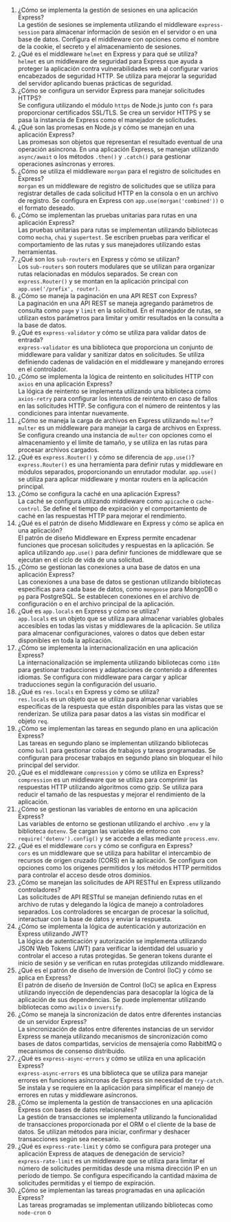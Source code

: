 1) ¿Cómo se implementa la gestión de sesiones en una aplicación Express?  
    La gestión de sesiones se implementa utilizando el middleware `express-session` para almacenar información de sesión en el servidor o en una base de datos. Configura el middleware con opciones como el nombre de la cookie, el secreto y el almacenamiento de sesiones.
2) ¿Qué es el middleware `helmet` en Express y para qué se utiliza?  
    `helmet` es un middleware de seguridad para Express que ayuda a proteger la aplicación contra vulnerabilidades web al configurar varios encabezados de seguridad HTTP. Se utiliza para mejorar la seguridad del servidor aplicando buenas prácticas de seguridad.
3) ¿Cómo se configura un servidor Express para manejar solicitudes HTTPS?  
    Se configura utilizando el módulo `https` de Node.js junto con `fs` para proporcionar certificados SSL/TLS. Se crea un servidor HTTPS y se pasa la instancia de Express como el manejador de solicitudes.
4) ¿Qué son las promesas en Node.js y cómo se manejan en una aplicación Express?  
    Las promesas son objetos que representan el resultado eventual de una operación asíncrona. En una aplicación Express, se manejan utilizando `async/await` o los métodos `.then()` y `.catch()` para gestionar operaciones asíncronas y errores.
5) ¿Cómo se utiliza el middleware `morgan` para el registro de solicitudes en Express?  
    `morgan` es un middleware de registro de solicitudes que se utiliza para registrar detalles de cada solicitud HTTP en la consola o en un archivo de registro. Se configura en Express con `app.use(morgan('combined'))` o el formato deseado.
6) ¿Cómo se implementan las pruebas unitarias para rutas en una aplicación Express?  
    Las pruebas unitarias para rutas se implementan utilizando bibliotecas como `mocha`, `chai` y `supertest`. Se escriben pruebas para verificar el comportamiento de las rutas y sus manejadores utilizando estas herramientas.
7) ¿Qué son los `sub-routers` en Express y cómo se utilizan?  
    Los `sub-routers` son routers modulares que se utilizan para organizar rutas relacionadas en módulos separados. Se crean con `express.Router()` y se montan en la aplicación principal con `app.use('/prefix', router)`.
8) ¿Cómo se maneja la paginación en una API REST con Express?  
    La paginación en una API REST se maneja agregando parámetros de consulta como `page` y `limit` en la solicitud. En el manejador de rutas, se utilizan estos parámetros para limitar y omitir resultados en la consulta a la base de datos.
9) ¿Qué es `express-validator` y cómo se utiliza para validar datos de entrada?  
    `express-validator` es una biblioteca que proporciona un conjunto de middleware para validar y sanitizar datos en solicitudes. Se utiliza definiendo cadenas de validación en el middleware y manejando errores en el controlador.
10) ¿Cómo se implementa la lógica de reintento en solicitudes HTTP con `axios` en una aplicación Express?  
    La lógica de reintento se implementa utilizando una biblioteca como `axios-retry` para configurar los intentos de reintento en caso de fallos en las solicitudes HTTP. Se configura con el número de reintentos y las condiciones para intentar nuevamente.
11) ¿Cómo se maneja la carga de archivos en Express utilizando `multer`?  
    `multer` es un middleware para manejar la carga de archivos en Express. Se configura creando una instancia de `multer` con opciones como el almacenamiento y el límite de tamaño, y se utiliza en las rutas para procesar archivos cargados.
12) ¿Qué es `express.Router()` y cómo se diferencia de `app.use()`?  
    `express.Router()` es una herramienta para definir rutas y middleware en módulos separados, proporcionando un enrutador modular. `app.use()` se utiliza para aplicar middleware y montar routers en la aplicación principal.
13) ¿Cómo se configura la caché en una aplicación Express?  
    La caché se configura utilizando middleware como `apicache` o `cache-control`. Se define el tiempo de expiración y el comportamiento de caché en las respuestas HTTP para mejorar el rendimiento.
14) ¿Qué es el patrón de diseño Middleware en Express y cómo se aplica en una aplicación?  
    El patrón de diseño Middleware en Express permite encadenar funciones que procesan solicitudes y respuestas en la aplicación. Se aplica utilizando `app.use()` para definir funciones de middleware que se ejecutan en el ciclo de vida de una solicitud.
15) ¿Cómo se gestionan las conexiones a una base de datos en una aplicación Express?  
    Las conexiones a una base de datos se gestionan utilizando bibliotecas específicas para cada base de datos, como `mongoose` para MongoDB o `pg` para PostgreSQL. Se establecen conexiones en el archivo de configuración o en el archivo principal de la aplicación.
16) ¿Qué es `app.locals` en Express y cómo se utiliza?  
    `app.locals` es un objeto que se utiliza para almacenar variables globales accesibles en todas las vistas y middlewares de la aplicación. Se utiliza para almacenar configuraciones, valores o datos que deben estar disponibles en toda la aplicación.
17) ¿Cómo se implementa la internacionalización en una aplicación Express?  
    La internacionalización se implementa utilizando bibliotecas como `i18n` para gestionar traducciones y adaptaciones de contenido a diferentes idiomas. Se configura con middleware para cargar y aplicar traducciones según la configuración del usuario.
18) ¿Qué es `res.locals` en Express y cómo se utiliza?  
    `res.locals` es un objeto que se utiliza para almacenar variables específicas de la respuesta que están disponibles para las vistas que se renderizan. Se utiliza para pasar datos a las vistas sin modificar el objeto `req`.
19) ¿Cómo se implementan las tareas en segundo plano en una aplicación Express?  
    Las tareas en segundo plano se implementan utilizando bibliotecas como `bull` para gestionar colas de trabajos y tareas programadas. Se configuran para procesar trabajos en segundo plano sin bloquear el hilo principal del servidor.
20) ¿Qué es el middleware `compression` y cómo se utiliza en Express?  
    `compression` es un middleware que se utiliza para comprimir las respuestas HTTP utilizando algoritmos como gzip. Se utiliza para reducir el tamaño de las respuestas y mejorar el rendimiento de la aplicación.
21) ¿Cómo se gestionan las variables de entorno en una aplicación Express?  
    Las variables de entorno se gestionan utilizando el archivo `.env` y la biblioteca `dotenv`. Se cargan las variables de entorno con `require('dotenv').config()` y se accede a ellas mediante `process.env`.
22) ¿Qué es el middleware `cors` y cómo se configura en Express?  
    `cors` es un middleware que se utiliza para habilitar el intercambio de recursos de origen cruzado (CORS) en la aplicación. Se configura con opciones como los orígenes permitidos y los métodos HTTP permitidos para controlar el acceso desde otros dominios.
23) ¿Cómo se manejan las solicitudes de API RESTful en Express utilizando controladores?  
    Las solicitudes de API RESTful se manejan definiendo rutas en el archivo de rutas y delegando la lógica de manejo a controladores separados. Los controladores se encargan de procesar la solicitud, interactuar con la base de datos y enviar la respuesta.
24) ¿Cómo se implementa la lógica de autenticación y autorización en Express utilizando JWT?  
    La lógica de autenticación y autorización se implementa utilizando JSON Web Tokens (JWT) para verificar la identidad del usuario y controlar el acceso a rutas protegidas. Se generan tokens durante el inicio de sesión y se verifican en rutas protegidas utilizando middleware.
25) ¿Qué es el patrón de diseño de Inversión de Control (IoC) y cómo se aplica en Express?  
    El patrón de diseño de Inversión de Control (IoC) se aplica en Express utilizando inyección de dependencias para desacoplar la lógica de la aplicación de sus dependencias. Se puede implementar utilizando bibliotecas como `awilix` o `inversify`.
26) ¿Cómo se maneja la sincronización de datos entre diferentes instancias de un servidor Express?  
    La sincronización de datos entre diferentes instancias de un servidor Express se maneja utilizando mecanismos de sincronización como bases de datos compartidas, servicios de mensajería como RabbitMQ o mecanismos de consenso distribuido.
27) ¿Qué es `express-async-errors` y cómo se utiliza en una aplicación Express?  
    `express-async-errors` es una biblioteca que se utiliza para manejar errores en funciones asíncronas de Express sin necesidad de `try-catch`. Se instala y se requiere en la aplicación para simplificar el manejo de errores en rutas y middleware asíncronos.
28) ¿Cómo se implementa la gestión de transacciones en una aplicación Express con bases de datos relacionales?  
    La gestión de transacciones se implementa utilizando la funcionalidad de transacciones proporcionada por el ORM o el cliente de la base de datos. Se utilizan métodos para iniciar, confirmar y deshacer transacciones según sea necesario.
29) ¿Qué es `express-rate-limit` y cómo se configura para proteger una aplicación Express de ataques de denegación de servicio?  
    `express-rate-limit` es un middleware que se utiliza para limitar el número de solicitudes permitidas desde una misma dirección IP en un período de tiempo. Se configura especificando la cantidad máxima de solicitudes permitidas y el tiempo de expiración.
30) ¿Cómo se implementan las tareas programadas en una aplicación Express?  
    Las tareas programadas se implementan utilizando bibliotecas como `node-cron` o
